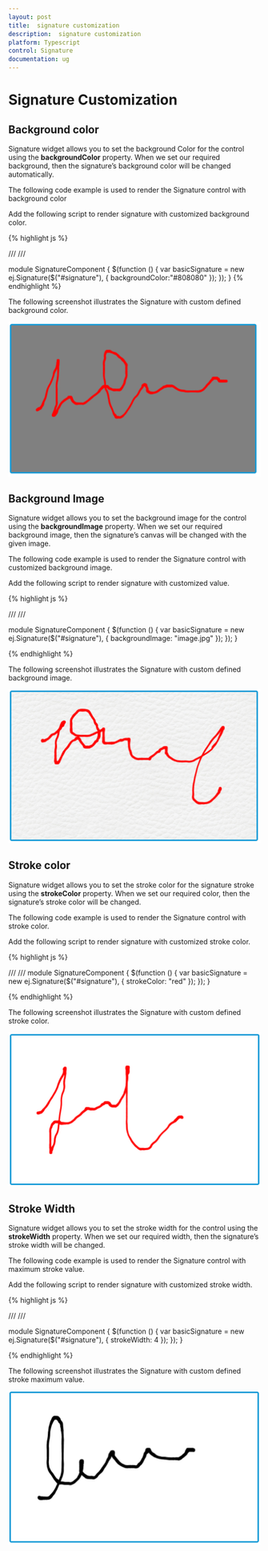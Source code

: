 ```yaml
---
layout: post
title:  signature customization
description:  signature customization
platform: Typescript
control: Signature
documentation: ug
---
```


# Signature Customization

## Background color

Signature widget allows you to set the background Color for the control using the **backgroundColor** property. When we set our required background, then the signature’s background color will be changed automatically.

The following code example is used to render the Signature control with background color

Add the following script to render signature with customized background color.

{% highlight js %}

/// <reference path="tsfiles/jquery.d.ts" />
/// <reference path="tsfiles/ej.web.all.d.ts" />

module SignatureComponent {
    $(function () {
        var basicSignature = new ej.Signature($("#signature"), {
                 backgroundColor:"#808080"
                  });
        });
  }
{% endhighlight %}

The following screenshot illustrates the Signature with custom defined background color.

![](Signature_Customization_images\backgroundcolor_img1.png)

## Background Image

Signature widget allows you to set the background image for the control using the **backgroundImage** property. When we set our required background image, then the signature’s canvas will be changed with the given image.

The following code example is used to render the Signature control with customized background image.

Add the following script to render signature with customized value.

{% highlight js %}

/// <reference path="tsfiles/jquery.d.ts" />
/// <reference path="tsfiles/ej.web.all.d.ts" />

module SignatureComponent {
    $(function () {
        var basicSignature = new ej.Signature($("#signature"), {
                backgroundImage: "image.jpg"
                 });
        });
}


{% endhighlight %}

The following screenshot illustrates the Signature with custom defined background image.

![](Signature_Customization_images\backgroundimage_img1.png)


## Stroke color

Signature widget allows you to set the stroke color for the signature stroke using the **strokeColor** property. When we set our required color, then the signature’s stroke color will be changed.

The following code example is used to render the Signature control with stroke color.

Add the following script to render signature with customized stroke color.

{% highlight js %}

/// <reference path="tsfiles/jquery.d.ts" />
/// <reference path="tsfiles/ej.web.all.d.ts" />
module SignatureComponent {
    $(function () {
        var basicSignature = new ej.Signature($("#signature"), { 
                strokeColor: "red"
             });
        });
 }

{% endhighlight %}

The following screenshot illustrates the Signature with custom defined stroke color.

![](Signature_Customization_images\strokecolor_img1.png)

## Stroke Width

Signature widget allows you to set the stroke width for the control using the **strokeWidth** property. When we set our required width, then the signature’s stroke width will be changed.

The following code example is used to render the Signature control with maximum stroke value.

Add the following script to render signature with customized stroke width.

{% highlight js %}

/// <reference path="tsfiles/jquery.d.ts" />
/// <reference path="tsfiles/ej.web.all.d.ts" />

module SignatureComponent {
    $(function () {
        var basicSignature = new ej.Signature($("#signature"), {
                 strokeWidth: 4
            });
        });
   }

{% endhighlight %}

The following screenshot illustrates the Signature with custom defined stroke maximum value.

![](Signature_Customization_images\strokewidth_img1.png)